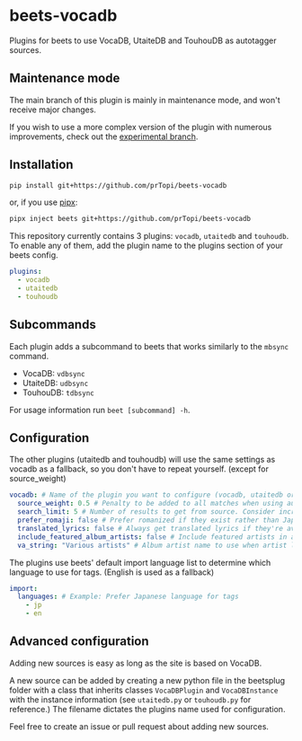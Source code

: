 # beets-vocadb

Plugins for beets to use VocaDB, UtaiteDB and TouhouDB as autotagger sources.

## Maintenance mode

The main branch of this plugin is mainly in maintenance mode, and won't receive
major changes.

If you wish to use a more complex version of the plugin with numerous
improvements, check out the
[experimental branch](https://github.com/prTopi/beets-vocadb/tree/experimental).

## Installation

```sh
pip install git+https://github.com/prTopi/beets-vocadb
```

or, if you use [pipx](https://pipx.pypa.io):

```sh
pipx inject beets git+https://github.com/prTopi/beets-vocadb
```

This repository currently contains 3 plugins: `vocadb`, `utaitedb` and
`touhoudb`. To enable any of them, add the plugin name to the plugins section of
your beets config.

```yaml
plugins:
  - vocadb
  - utaitedb
  - touhoudb
```

## Subcommands

Each plugin adds a subcommand to beets that works similarly to the `mbsync`
command.

- VocaDB: `vdbsync`
- UtaiteDB: `udbsync`
- TouhouDB: `tdbsync`

For usage information run `beet [subcommand] -h`.

## Configuration

The other plugins (utaitedb and touhoudb) will use the same settings as vocadb
as a fallback, so you don't have to repeat yourself. (except for source_weight)

```yaml
vocadb: # Name of the plugin you want to configure (vocadb, utaitedb or touhoudb)
  source_weight: 0.5 # Penalty to be added to all matches when using autotagger (0 disabled, 1 highest)
  search_limit: 5 # Number of results to get from source. Consider increasing if correct song or album doesn't show up in the list of candidates
  prefer_romaji: false # Prefer romanized if they exist rather than Japanese
  translated_lyrics: false # Always get translated lyrics if they're available
  include_featured_album_artists: false # Include featured artists in album artists string
  va_string: "Various artists" # Album artist name to use when artist list contains many artists
```

The plugins use beets' default import language list to determine which language
to use for tags. (English is used as a fallback)

```yaml
import:
  languages: # Example: Prefer Japanese language for tags
    - jp
    - en
```

## Advanced configuration

Adding new sources is easy as long as the site is based on VocaDB.

A new source can be added by creating a new python file in the beetsplug folder
with a class that inherits classes `VocaDBPlugin` and `VocaDBInstance` with the
instance information (see `utaitedb.py` or `touhoudb.py` for reference.) The
filename dictates the plugins name used for configuration.

Feel free to create an issue or pull request about adding new sources.
